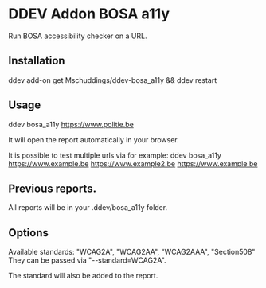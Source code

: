 # DDEV Addon BOSA a11y

Run BOSA accessibility checker on a URL.

## Installation

ddev add-on get Mschuddings/ddev-bosa_a11y && ddev restart

## Usage

ddev bosa_a11y https://www.politie.be

It will open the report automatically in your browser.

It is possible to test multiple urls via for example:
ddev bosa_a11y https://www.example.be https://www.example2.be https://www.example.be

## Previous reports.

All reports will be in your .ddev/bosa_a11y folder.

## Options

Available standards: "WCAG2A", "WCAG2AA", "WCAG2AAA", "Section508"
They can be passed via "--standard=WCAG2A".

The standard will also be added to the report.
